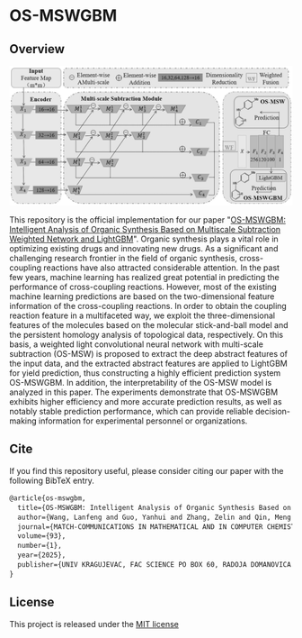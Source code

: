# OS-MSWGBM

## Overview

<img src="data/figures/OS-MSWGBM.png">

This repository is the official implementation for our
paper "[OS-MSWGBM: Intelligent Analysis of Organic Synthesis Based on Multiscale Subtraction Weighted Network and LightGBM](https://match.pmf.kg.ac.rs/electronic_versions/Match93/n1/match93n1_5-40.pdf)".
Organic synthesis plays a vital role in optimizing existing drugs and innovating new drugs. As a significant and
challenging research frontier in the field of organic synthesis, cross-coupling reactions have also attracted
considerable attention. In the past few years, machine learning has realized great potential in predicting the
performance of cross-coupling reactions. However, most of the existing machine learning predictions are based on the
two-dimensional feature information of the cross-coupling reactions. In order to obtain the coupling reaction feature in
a multifaceted way, we exploit the three-dimensional features of the molecules based on the molecular stick-and-ball
model and the persistent homology analysis of topological data, respectively. On this basis, a weighted light
convolutional neural network with multi-scale subtraction (OS-MSW) is proposed to extract the deep abstract features of
the input data, and the extracted abstract features are applied to LightGBM for yield prediction, thus constructing a
highly efficient prediction system OS-MSWGBM. In addition, the interpretability of the OS-MSW model is analyzed in this
paper. The experiments demonstrate that OS-MSWGBM exhibits higher efficiency and more accurate prediction results, as
well as notably stable prediction performance, which can provide reliable decision-making information for experimental
personnel or organizations.

## Cite

If you find this repository useful, please consider citing our paper with the following BibTeX entry.

```latex
@article{os-mswgbm,
  title={OS-MSWGBM: Intelligent Analysis of Organic Synthesis Based on Multiscale Subtraction Weighted Network and LightGBM},
  author={Wang, Lanfeng and Guo, Yanhui and Zhang, Zelin and Qin, Meng'en and Li, Zixin and Sun, Xiaoli and Yang, Xiaohui},
  journal={MATCH-COMMUNICATIONS IN MATHEMATICAL AND IN COMPUTER CHEMISTRY},
  volume={93},
  number={1},
  year={2025},
  publisher={UNIV KRAGUJEVAC, FAC SCIENCE PO BOX 60, RADOJA DOMANOVICA 12, KRAGUJEVAC~…}
}
```

## License

This project is released under the [MIT license](LICENSE)
